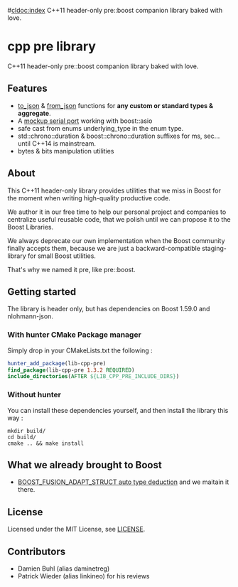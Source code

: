 #<cldoc:index>
C++11 header-only pre::boost companion library baked with love.

# cpp pre library 
C++11 header-only pre::boost companion library baked with love.

## Features

  * [to\_json](index.html#pre::json/pre::json::to_json) & [from\_json](index.html#pre::json/pre::json::to_json) functions for **any custom or standard types & aggregate**.
  * A [mockup serial port](index.html#boost::asio::mockup_serial_port_service) working with boost::asio
  * safe cast from enums underlying\_type in the enum type.
  * std::chrono::duration & boost::chrono::duration suffixes for ms, sec... until C++14 is mainstream.
  * bytes & bits manipulation utilities

## About
This C++11 header-only library provides utilities that we miss in Boost for the moment when writing high-quality productive code.

We author it in our free time to help our personal project and companies to centralize useful reusable code, that we polish until we can propose it to the Boost Libraries.

We always deprecate our own implementation when the Boost community finally accepts them, because we are just a backward-compatible staging-library for small Boost utilities. 

That's why we named it pre, like pre::boost.

## Getting started
The library is header only, but has dependencies on Boost 1.59.0 and nlohmann-json.

### With hunter CMake Package manager
Simply drop in your CMakeLists.txt the following : 
```cmake
hunter_add_package(lib-cpp-pre)
find_package(lib-cpp-pre 1.3.2 REQUIRED)
include_directories(AFTER ${LIB_CPP_PRE_INCLUDE_DIRS})
```

### Without hunter
You can install these dependencies yourself, and then install the library this way : 
```shell
mkdir build/
cd build/
cmake .. && make install
```

## What we already brought to Boost

- [BOOST\_FUSION\_ADAPT\_STRUCT auto type deduction](http://www.boost.org/doc/libs/release/libs/fusion/doc/html/fusion/adapted/adapt_struct.html) and we maitain it there.

## License
Licensed under the MIT License, see [LICENSE](LICENSE).

## Contributors

- Damien Buhl (alias daminetreg)
- Patrick Wieder (alias linkineo) for his reviews
